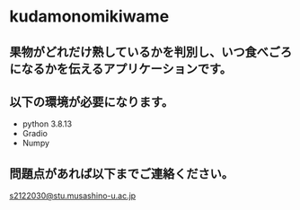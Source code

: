 # kudamonomikiwame
## 果物がどれだけ熟しているかを判別し、いつ食べごろになるかを伝えるアプリケーションです。

## 以下の環境が必要になります。
- python 3.8.13
- Gradio
- Numpy

## 問題点があれば以下までご連絡ください。
s2122030@stu.musashino-u.ac.jp
